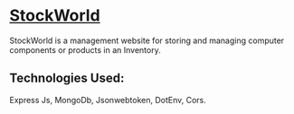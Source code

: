 # [StockWorld](https://stock-world-1.web.app/)
StockWorld is a management website for storing and managing computer components or products in an Inventory.
## Technologies Used:
Express Js, MongoDb, Jsonwebtoken, DotEnv, Cors.